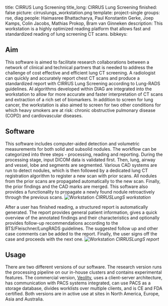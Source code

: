 title: CIRRUS Lung Screening
title_long: CIRRUS Lung Screening
finished: false
picture: cirruslungs_workstation.png
template: project-single
groups: rse, diag
people: Haimasree Bhattacharya, Paul Konstantin Gerke, Joep Kamps, Colin Jacobs, Mathias Prokop, Bram van Ginneken
description: This workstation is a highly optimized reading platform that allows fast and standardized reading of lung screening CT scans. 
bibkeys: 

## Aim
This software is aimed to facilitate research collaborations between a 
network of clinical and technical partners that is needed to address 
the challenge of cost effective and efficient lung CT screening. A 
radiologist can quickly and accurately report chest CT scans and 
produce a standardized report with CIRRUS Lung Screening according to 
Lung-RADS guidelines. AI algorithms developed within DIAG are integrated
 into the workstation to allow for more accurate and faster
 interpretation of CT scans and extraction of a rich set of biomarkers.
In addition to screen for lung cancer, the workstation is also aimed to 
screen for two other conditions for which heavy smokers are at risk: 
chronic obstructive pulmonary disease (COPD) and cardiovascular 
diseases.

## Software
This software includes computer-aided detection and volumetric 
measurements for both solid and subsolid nodules. The workflow can be 
categorized into three steps - processing, reading and reporting. 
During the processing stage, input DICOM data is validated first. Then, 
lung, airway and vessel, lobe and segments are segmented. Various CAD 
systems are run to detect nodules, which is then followed by a 
dedicated lung CT registration algorithm to register a new scan with 
prior scans. All nodules from the prior scans are propagated 
automatically to the new scan. Finally, the prior findings and the CAD 
marks are merged. This software also provides a functionality to 
propagate a newly found nodule retroactively through the previous scans.
![Workstation]({filename}/images/projects/cirruslungs_workstation.png)
*CIRRUSLungS workstation*

After a user has finished reading, a structured report is automatically 
generated. The report provides general patient information, gives a 
quick overview of the annotated findings and their characteristics and 
optionally provides follow-up recommendations according to the 
BTS/Fleischner/LungRADS guidelines. The suggested follow up and other 
case comments can be added to the report. Finally, the user signs off 
the case and proceeds with the next one.
![Workstation]({filename}/images/projects/cirruslungs_report.png)
*CIRRUSLungS report*

## Usage
There are two different versions of our software. The research version
 runs the processing pipeline on our in-house clusters and contains 
 experimental features. The commercial version, 
 <a href="https://www.veolity.com/">Veolity</a>, uses a client-server 
 architecture, has communication with PACS systems integrated, can use 
 PACS as a storage database, divides worklists over multiple clients, 
 and is CE and FDA certified. Both versions are in active use at sites 
 in North America, Europe, Asia and Australia.
